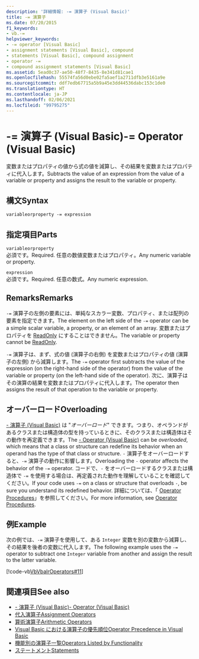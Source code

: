 ```yaml
---
description: '詳細情報: -= 演算子 (Visual Basic)'
title: -= 演算子
ms.date: 07/20/2015
f1_keywords:
- vb.-=
helpviewer_keywords:
- -= operator [Visual Basic]
- assignment statements [Visual Basic], compound
- statements [Visual Basic], compound assignment
- operator -=
- compound assignment statements [Visual Basic]
ms.assetid: 5ead0c37-ae50-48f7-8435-8e341d81cae1
ms.openlocfilehash: 55574fa56d0ebe02fa5aef1a2711dfb3e5161a9e
ms.sourcegitcommit: ddf7edb67715a5b9a45e3dd44536dabc153c1de0
ms.translationtype: HT
ms.contentlocale: ja-JP
ms.lasthandoff: 02/06/2021
ms.locfileid: "99795275"
---
```

# <a name="--operator-visual-basic"></a><span data-ttu-id="a8681-103">-= 演算子 (Visual Basic)</span><span class="sxs-lookup"><span data-stu-id="a8681-103">-= Operator (Visual Basic)</span></span>

<span data-ttu-id="a8681-104">変数またはプロパティの値から式の値を減算し、その結果を変数またはプロパティに代入します。</span><span class="sxs-lookup"><span data-stu-id="a8681-104">Subtracts the value of an expression from the value of a variable or property and assigns the result to the variable or property.</span></span>  
  
## <a name="syntax"></a><span data-ttu-id="a8681-105">構文</span><span class="sxs-lookup"><span data-stu-id="a8681-105">Syntax</span></span>  
  
```vb  
variableorproperty -= expression  
```  
  
## <a name="parts"></a><span data-ttu-id="a8681-106">指定項目</span><span class="sxs-lookup"><span data-stu-id="a8681-106">Parts</span></span>  

 `variableorproperty`  
 <span data-ttu-id="a8681-107">必須です。</span><span class="sxs-lookup"><span data-stu-id="a8681-107">Required.</span></span> <span data-ttu-id="a8681-108">任意の数値変数またはプロパティ。</span><span class="sxs-lookup"><span data-stu-id="a8681-108">Any numeric variable or property.</span></span>  
  
 `expression`  
 <span data-ttu-id="a8681-109">必須です。</span><span class="sxs-lookup"><span data-stu-id="a8681-109">Required.</span></span> <span data-ttu-id="a8681-110">任意の数式。</span><span class="sxs-lookup"><span data-stu-id="a8681-110">Any numeric expression.</span></span>  
  
## <a name="remarks"></a><span data-ttu-id="a8681-111">Remarks</span><span class="sxs-lookup"><span data-stu-id="a8681-111">Remarks</span></span>  

 <span data-ttu-id="a8681-112">`-=` 演算子の左側の要素には、単純なスカラー変数、プロパティ、または配列の要素を指定できます。</span><span class="sxs-lookup"><span data-stu-id="a8681-112">The element on the left side of the `-=` operator can be a simple scalar variable, a property, or an element of an array.</span></span> <span data-ttu-id="a8681-113">変数またはプロパティを [ReadOnly](../modifiers/readonly.md) にすることはできません。</span><span class="sxs-lookup"><span data-stu-id="a8681-113">The variable or property cannot be [ReadOnly](../modifiers/readonly.md).</span></span>  
  
 <span data-ttu-id="a8681-114">`-=` 演算子は、まず、式の値 (演算子の右側) を変数またはプロパティの値 (演算子の左側) から減算します。</span><span class="sxs-lookup"><span data-stu-id="a8681-114">The `-=` operator first subtracts the value of the expression (on the right-hand side of the operator) from the value of the variable or property (on the left-hand side of the operator).</span></span> <span data-ttu-id="a8681-115">次に、演算子はその演算の結果を変数またはプロパティに代入します。</span><span class="sxs-lookup"><span data-stu-id="a8681-115">The operator then assigns the result of that operation to the variable or property.</span></span>  
  
## <a name="overloading"></a><span data-ttu-id="a8681-116">オーバーロード</span><span class="sxs-lookup"><span data-stu-id="a8681-116">Overloading</span></span>  

 <span data-ttu-id="a8681-117">[- 演算子 (Visual Basic)](subtraction-operator.md) は "*オーバーロード*" できます。つまり、オペランドがあるクラスまたは構造体の型を持っているときに、そのクラスまたは構造体はその動作を再定義できます。</span><span class="sxs-lookup"><span data-stu-id="a8681-117">The [- Operator (Visual Basic)](subtraction-operator.md) can be *overloaded*, which means that a class or structure can redefine its behavior when an operand has the type of that class or structure.</span></span> <span data-ttu-id="a8681-118">`-` 演算子をオーバーロードすると、`-=` 演算子の動作に影響します。</span><span class="sxs-lookup"><span data-stu-id="a8681-118">Overloading the `-` operator affects the behavior of the `-=` operator.</span></span> <span data-ttu-id="a8681-119">コードで、`-` をオーバーロードするクラスまたは構造体で `-=` を使用する場合は、再定義された動作を理解していることを確認してください。</span><span class="sxs-lookup"><span data-stu-id="a8681-119">If your code uses `-=` on a class or structure that overloads `-`, be sure you understand its redefined behavior.</span></span> <span data-ttu-id="a8681-120">詳細については、「 [Operator Procedures](../../programming-guide/language-features/procedures/operator-procedures.md)」を参照してください。</span><span class="sxs-lookup"><span data-stu-id="a8681-120">For more information, see [Operator Procedures](../../programming-guide/language-features/procedures/operator-procedures.md).</span></span>  
  
## <a name="example"></a><span data-ttu-id="a8681-121">例</span><span class="sxs-lookup"><span data-stu-id="a8681-121">Example</span></span>  

 <span data-ttu-id="a8681-122">次の例では、`-=` 演算子を使用して、ある `Integer` 変数を別の変数から減算し、その結果を後者の変数に代入します。</span><span class="sxs-lookup"><span data-stu-id="a8681-122">The following example uses the `-=` operator to subtract one `Integer` variable from another and assign the result to the latter variable.</span></span>  
  
 [!code-vb[VbVbalrOperators#11](~/samples/snippets/visualbasic/VS_Snippets_VBCSharp/VbVbalrOperators/VB/Class1.vb#11)]  
  
## <a name="see-also"></a><span data-ttu-id="a8681-123">関連項目</span><span class="sxs-lookup"><span data-stu-id="a8681-123">See also</span></span>

- [<span data-ttu-id="a8681-124">- 演算子 (Visual Basic)</span><span class="sxs-lookup"><span data-stu-id="a8681-124">- Operator (Visual Basic)</span></span>](subtraction-operator.md)
- [<span data-ttu-id="a8681-125">代入演算子</span><span class="sxs-lookup"><span data-stu-id="a8681-125">Assignment Operators</span></span>](assignment-operators.md)
- [<span data-ttu-id="a8681-126">算術演算子</span><span class="sxs-lookup"><span data-stu-id="a8681-126">Arithmetic Operators</span></span>](arithmetic-operators.md)
- [<span data-ttu-id="a8681-127">Visual Basic における演算子の優先順位</span><span class="sxs-lookup"><span data-stu-id="a8681-127">Operator Precedence in Visual Basic</span></span>](operator-precedence.md)
- [<span data-ttu-id="a8681-128">機能別の演算子一覧</span><span class="sxs-lookup"><span data-stu-id="a8681-128">Operators Listed by Functionality</span></span>](operators-listed-by-functionality.md)
- [<span data-ttu-id="a8681-129">ステートメント</span><span class="sxs-lookup"><span data-stu-id="a8681-129">Statements</span></span>](../../programming-guide/language-features/statements.md)

